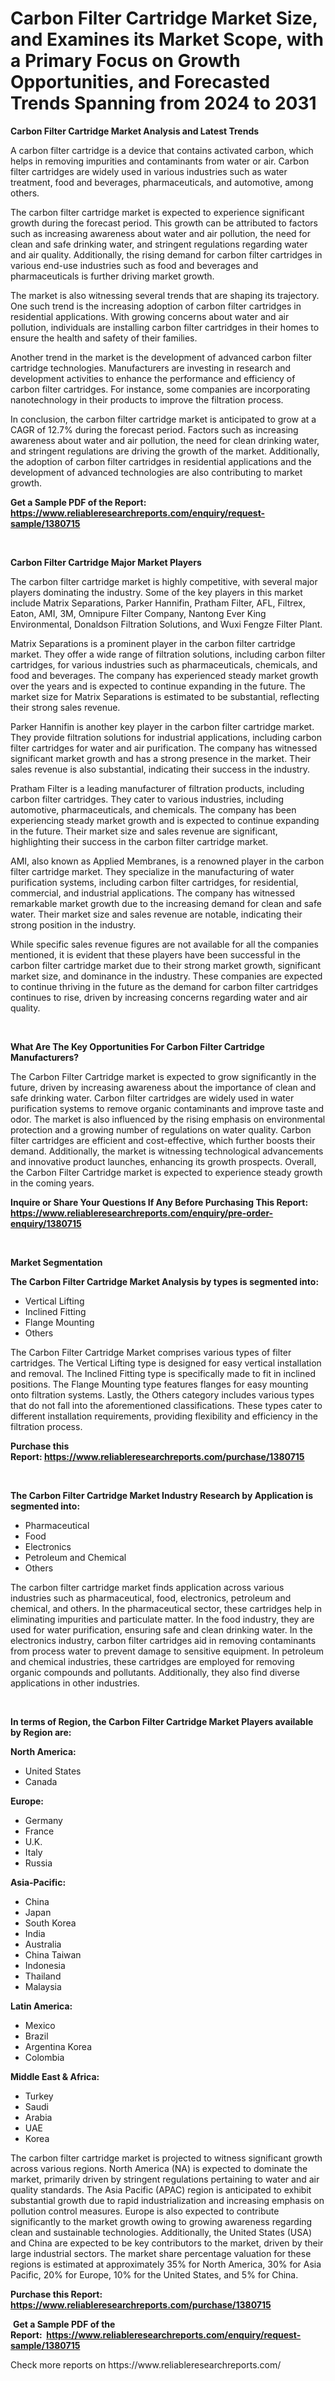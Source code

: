 <p><h1>Carbon Filter Cartridge Market Size, and Examines its Market Scope, with a Primary Focus on Growth Opportunities, and Forecasted Trends Spanning from 2024 to 2031</h1></p><p><strong>Carbon Filter Cartridge Market Analysis and Latest Trends</strong></p>
<p><p>A carbon filter cartridge is a device that contains activated carbon, which helps in removing impurities and contaminants from water or air. Carbon filter cartridges are widely used in various industries such as water treatment, food and beverages, pharmaceuticals, and automotive, among others.</p><p>The carbon filter cartridge market is expected to experience significant growth during the forecast period. This growth can be attributed to factors such as increasing awareness about water and air pollution, the need for clean and safe drinking water, and stringent regulations regarding water and air quality. Additionally, the rising demand for carbon filter cartridges in various end-use industries such as food and beverages and pharmaceuticals is further driving market growth.</p><p>The market is also witnessing several trends that are shaping its trajectory. One such trend is the increasing adoption of carbon filter cartridges in residential applications. With growing concerns about water and air pollution, individuals are installing carbon filter cartridges in their homes to ensure the health and safety of their families.</p><p>Another trend in the market is the development of advanced carbon filter cartridge technologies. Manufacturers are investing in research and development activities to enhance the performance and efficiency of carbon filter cartridges. For instance, some companies are incorporating nanotechnology in their products to improve the filtration process.</p><p>In conclusion, the carbon filter cartridge market is anticipated to grow at a CAGR of 12.7% during the forecast period. Factors such as increasing awareness about water and air pollution, the need for clean drinking water, and stringent regulations are driving the growth of the market. Additionally, the adoption of carbon filter cartridges in residential applications and the development of advanced technologies are also contributing to market growth.</p></p>
<p><strong>Get a Sample PDF of the Report:&nbsp; <a href="https://www.reliableresearchreports.com/enquiry/request-sample/1380715">https://www.reliableresearchreports.com/enquiry/request-sample/1380715</a></strong></p>
<p>&nbsp;</p>
<p><strong>Carbon Filter Cartridge Major Market Players</strong></p>
<p><p>The carbon filter cartridge market is highly competitive, with several major players dominating the industry. Some of the key players in this market include Matrix Separations, Parker Hannifin, Pratham Filter, AFL, Filtrex, Eaton, AMI, 3M, Omnipure Filter Company, Nantong Ever King Environmental, Donaldson Filtration Solutions, and Wuxi Fengze Filter Plant.</p><p>Matrix Separations is a prominent player in the carbon filter cartridge market. They offer a wide range of filtration solutions, including carbon filter cartridges, for various industries such as pharmaceuticals, chemicals, and food and beverages. The company has experienced steady market growth over the years and is expected to continue expanding in the future. The market size for Matrix Separations is estimated to be substantial, reflecting their strong sales revenue.</p><p>Parker Hannifin is another key player in the carbon filter cartridge market. They provide filtration solutions for industrial applications, including carbon filter cartridges for water and air purification. The company has witnessed significant market growth and has a strong presence in the market. Their sales revenue is also substantial, indicating their success in the industry.</p><p>Pratham Filter is a leading manufacturer of filtration products, including carbon filter cartridges. They cater to various industries, including automotive, pharmaceuticals, and chemicals. The company has been experiencing steady market growth and is expected to continue expanding in the future. Their market size and sales revenue are significant, highlighting their success in the carbon filter cartridge market.</p><p>AMI, also known as Applied Membranes, is a renowned player in the carbon filter cartridge market. They specialize in the manufacturing of water purification systems, including carbon filter cartridges, for residential, commercial, and industrial applications. The company has witnessed remarkable market growth due to the increasing demand for clean and safe water. Their market size and sales revenue are notable, indicating their strong position in the industry.</p><p>While specific sales revenue figures are not available for all the companies mentioned, it is evident that these players have been successful in the carbon filter cartridge market due to their strong market growth, significant market size, and dominance in the industry. These companies are expected to continue thriving in the future as the demand for carbon filter cartridges continues to rise, driven by increasing concerns regarding water and air quality.</p></p>
<p>&nbsp;</p>
<p><strong>What Are The Key Opportunities For Carbon Filter Cartridge Manufacturers?</strong></p>
<p><p>The Carbon Filter Cartridge market is expected to grow significantly in the future, driven by increasing awareness about the importance of clean and safe drinking water. Carbon filter cartridges are widely used in water purification systems to remove organic contaminants and improve taste and odor. The market is also influenced by the rising emphasis on environmental protection and a growing number of regulations on water quality. Carbon filter cartridges are efficient and cost-effective, which further boosts their demand. Additionally, the market is witnessing technological advancements and innovative product launches, enhancing its growth prospects. Overall, the Carbon Filter Cartridge market is expected to experience steady growth in the coming years.</p></p>
<p><strong>Inquire or Share Your Questions If Any Before Purchasing This Report: <a href="https://www.reliableresearchreports.com/enquiry/pre-order-enquiry/1380715">https://www.reliableresearchreports.com/enquiry/pre-order-enquiry/1380715</a></strong></p>
<p>&nbsp;</p>
<p><strong>Market Segmentation</strong></p>
<p><strong>The Carbon Filter Cartridge Market Analysis by types is segmented into:</strong></p>
<p><ul><li>Vertical Lifting</li><li>Inclined Fitting</li><li>Flange Mounting</li><li>Others</li></ul></p>
<p><p>The Carbon Filter Cartridge Market comprises various types of filter cartridges. The Vertical Lifting type is designed for easy vertical installation and removal. The Inclined Fitting type is specifically made to fit in inclined positions. The Flange Mounting type features flanges for easy mounting onto filtration systems. Lastly, the Others category includes various types that do not fall into the aforementioned classifications. These types cater to different installation requirements, providing flexibility and efficiency in the filtration process.</p></p>
<p><strong>Purchase this Report:&nbsp;<a href="https://www.reliableresearchreports.com/purchase/1380715">https://www.reliableresearchreports.com/purchase/1380715</a></strong></p>
<p>&nbsp;</p>
<p><strong>The Carbon Filter Cartridge Market Industry Research by Application is segmented into:</strong></p>
<p><ul><li>Pharmaceutical</li><li>Food</li><li>Electronics</li><li>Petroleum and Chemical</li><li>Others</li></ul></p>
<p><p>The carbon filter cartridge market finds application across various industries such as pharmaceutical, food, electronics, petroleum and chemical, and others. In the pharmaceutical sector, these cartridges help in eliminating impurities and particulate matter. In the food industry, they are used for water purification, ensuring safe and clean drinking water. In the electronics industry, carbon filter cartridges aid in removing contaminants from process water to prevent damage to sensitive equipment. In petroleum and chemical industries, these cartridges are employed for removing organic compounds and pollutants. Additionally, they also find diverse applications in other industries.</p></p>
<p>&nbsp;</p>
<p><strong>In terms of Region, the Carbon Filter Cartridge Market Players available by Region are:</strong></p>
<p>
    <p> <strong> North America: </strong>
        <ul>
            <li>United States</li>
            <li>Canada</li>
        </ul>
        </p> 
    <p> <strong> Europe: </strong>
        <ul>
            <li>Germany</li>
            <li>France</li>
            <li>U.K.</li>
            <li>Italy</li>
            <li>Russia</li>
        </ul>
        </p> 
    <p> <strong> Asia-Pacific: </strong>
        <ul>
            <li>China</li>
            <li>Japan</li>
            <li>South Korea</li>
            <li>India</li>
            <li>Australia</li>
            <li>China Taiwan</li>
            <li>Indonesia</li>
            <li>Thailand</li>
            <li>Malaysia</li>
        </ul>
        </p> 
    <p> <strong> Latin America: </strong>
        <ul>
            <li>Mexico</li>
            <li>Brazil</li>
            <li>Argentina Korea</li>
            <li>Colombia</li>
        </ul>
        </p> 
    <p> <strong> Middle East & Africa: </strong>
        <ul>
            <li>Turkey</li>
            <li>Saudi</li>
            <li>Arabia</li>
            <li>UAE</li>
            <li>Korea</li>
        </ul>
    </p>
    </p>
<p><p>The carbon filter cartridge market is projected to witness significant growth across various regions. North America (NA) is expected to dominate the market, primarily driven by stringent regulations pertaining to water and air quality standards. The Asia Pacific (APAC) region is anticipated to exhibit substantial growth due to rapid industrialization and increasing emphasis on pollution control measures. Europe is also expected to contribute significantly to the market growth owing to growing awareness regarding clean and sustainable technologies. Additionally, the United States (USA) and China are expected to be key contributors to the market, driven by their large industrial sectors. The market share percentage valuation for these regions is estimated at approximately 35% for North America, 30% for Asia Pacific, 20% for Europe, 10% for the United States, and 5% for China.</p></p>
<p><strong>Purchase this Report: <a href="https://www.reliableresearchreports.com/purchase/1380715">https://www.reliableresearchreports.com/purchase/1380715</a></strong></p>
<p>&nbsp;<strong>Get a Sample PDF of the Report:&nbsp;&nbsp;<a href="https://www.reliableresearchreports.com/enquiry/request-sample/1380715">https://www.reliableresearchreports.com/enquiry/request-sample/1380715</a></strong></p>
<p><strong></strong></p>
<p>Check more reports on https://www.reliableresearchreports.com/</p>